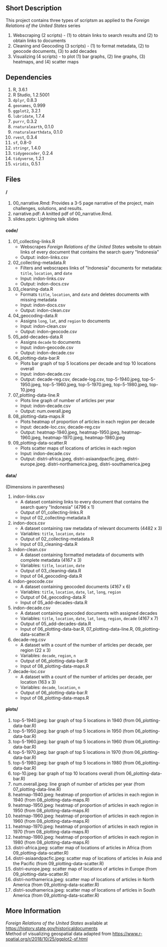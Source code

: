 ## Short Description

This project contains three types of scriptsm as applied to the *Foreign Relations of the United States* series
1. Webscraping (2 scripts) - (1) to obtain links to search results and (2) to obtain links to documents
2. Cleaning and Geocoding (3 scripts) - (1) to format metadata, (2) to geocode documents, (3) to add decades
3. Visualizing (4 scripts) - to plot (1) bar graphs, (2) line graphs, (3) heatmaps, and (4) scatter maps

## Dependencies

1. R, 3.6.1
2. R Studio, 1.2.5001
3. `dplyr`, 0.8.3
4. `geonames`, 0.999
5. `ggplot2`, 3.2.1
6. `lubridate`, 1.7.4
7. `purrr`, 0.3.2
8. `rnaturalearth`, 0.1.0
9. `rnaturalearthdata`, 0.1.0
10. `rvest`, 0.3.4
11. `sf`, 0.8-0
12.  `stringr`, 1.4.0
13. `tidygeocoder`, 0.2.4
14. `tidyverse`, 1.2.1
15. `viridis`, 0.5.1


## Files


#### /

1. 00_narrative.Rmd: Provides a 3-5 page narrative of the project, main challenges, solutions, and results.
2. narrative.pdf: A knitted pdf of 00_narrative.Rmd. 
3. slides.pptx: Lightning talk slides

#### code/
1. 01_collecting-links.R
	- Webscrapes *Foreign Relations of the United States* website to obtain links of every document that contains the search query "Indonesia"
	- Output: indon-links.csv
2. 02_collecting-metadata.R
	- Filters and webscrapes links of "Indonesia" documents for metadata: `title`, `location`, and `date`
	- Input: indon-links.csv
	- Output: indon-docs.csv
3. 03_cleaning-data.R
	- Formats `title`, `location`, and `date` and deletes documents with missing metadata
	- Input: indon-docs.csv
	- Output: indon-clean.csv
4. 04_geocoding-data.R
	- Assigns `long`, `lat`, and `region` to documents
	- Input: indon-clean.csv
	- Output: indon-geocode.csv
5. 05_add-decades-data.R
	- Assigns `decade` to documents
	- Input: indon-geocode.csv
	- Output: indon-decade.csv
6. 06_plotting-data-bar.R
	- Plots bar graph of top 5 locations per decade and top 10 locations overall
	- Input: indon-decade.csv
	- Output: decade-reg.csv, decade-log.csv, top-5-1940.jpeg, top-5-1950.jpeg, top-5-1960.jpeg, top-5-1970.jpeg, top-5-1980.jpeg, top-10.jpeg
7. 07_plotting-data-line.R
	- Plots line graph of number of articles per year
	- Input: indon-decade.csv
	- Output: num.overall.jpeg
8. 08_plotting-data-maps.R
	- Plots heatmap of proportion of articles in each region per decade
	- Input: decade-loc.csv, decade-reg.csv
	- Output: heatmap-1940.jpeg, heatmap-1950.jpeg, heatmap-1960.jpeg, heatmap-1970.jpeg, heatmap-1980.jpeg
9. 09_plotting-data-scatter.R
	- Plots scatter maps of locations of articles in each region
	- Input: indon-decade.csv
	- Output: distri-africa.jpeg, distri-asiaandpacfic.jpeg, distri-europe.jpeg. distri-northamerica.jpeg, distri-southamerica.jpeg


#### data/
(Dimensions in parentheses)
1. indon-links.csv
	- A dataset containing links to every document that contains the search query "Indonesia" (4796 x 1)
	- Output of 01_collecting-links.R
	- Input of 02_collecting-metadata.R
2. indon-docs.csv
	- A dataset containing raw metadata of relevant documents (4482 x 3)
	- Variables: `title`, `location`, `date`
	- Output of 02_collecting-metadata.R
	- Input of 03_cleaning-data.R
3. indon-clean.csv
	- A dataset containing formatted metadata of documents with complete metadata (4167 x 3)
	- Variables: `title`, `location`, `date`
	- Output of 03_cleaning-data.R
	- Input of 04_geocoding-data.R
4. indon-geocode.csv
	- A dataset containing geocoded documents (4167 x 6)
	- Variables: `title`, `location`, `date`, `lat`, `long`, `region` 
	- Output of 04_geocoding-data.R
	- Input of 05_add-decades-data.R
5. indon-decade.csv
	- A dataset containing geocoded documents with assigned decades
	- Variables: `title`, `location`, `date`, `lat`, `long`, `region`, `decade` (4167 x 7)
	- Output of 05_add-decades-data.R
	- Input of 06_plotting-data-bar.R, 07_plotting-data-line.R, 09_plotting-data-scatter.R
6. decade-reg.csv
	- A dataset with a count of the number of articles per decade, per region (22 x 3)
	- Variables: `decade`, `region`, `n` 
	- Output of 06_plotting-data-bar.R
	- Input of 08_plotting-data-maps.R
7. decade-loc.csv
	- A dataset with a count of the number of articles per decade, per location (163 x 3)
	- Variables: `decade`, `location`, `n`
	- Output of 06_plotting-data-bar.R
	- Input of 08_plotting-data-maps.R

#### plots/

1. top-5-1940.jpeg: bar graph of top 5 locations in 1940 (from 06_plotting-data-bar.R)
2. top-5-1950.jpeg: bar graph of top 5 locations in 1950 (from 06_plotting-data-bar.R)
3. top-5-1960.jpeg: bar graph of top 5 locations in 1960 (from 06_plotting-data-bar.R)
4. top-5-1970.jpeg: bar graph of top 5 locations in 1970 (from 06_plotting-data-bar.R)
5. top-5-1980.jpeg: bar graph of top 5 locations in 1980 (from 06_plotting-data-bar.R)
6. top-10.jpeg: bar graph of top 10 locations overall (from 06_plotting-data-bar.R)
7. num.overall.jpeg: line graph of number of articles per year (from 07_plotting-data-line.R)
8. heatmap-1940.jpeg: heatmap of proportion of articles in each region in 1940 (from 08_plotting-data-maps.R)
9. heatmap-1950.jpeg: heatmap of proportion of articles in each region in 1950 (from 08_plotting-data-maps.R)
10. heatmap-1960.jpeg: heatmap of proportion of articles in each region in 1960 (from 08_plotting-data-maps.R)
11. heatmap-1970.jpeg: heatmap of proportion of articles in each region in 1970 (from 08_plotting-data-maps.R)
12. heatmap-1980.jpeg: heatmap of proportion of articles in each region in 1980 (from 08_plotting-data-maps.R)
13. distri-africa.jpeg: scatter map of locations of articles in Africa (from 09_plotting-data-scatter.R)
14. distri-asiaandpacfic.jpeg: scatter map of locations of articles in Asia and the Pacific (from 09_plotting-data-scatter.R)
15. distri-europe.jpeg: scatter map of locations of articles in Europe (from 09_plotting-data-scatter.R)
16. distri-northamerica.jpeg: scatter map of locations of articles in North America (from 09_plotting-data-scatter.R)
17. distri-southamerica.jpeg: scatter map of locations of articles in South America (from 09_plotting-data-scatter.R)

## More Information

*Foreign Relations of the United States* available at https://history.state.gov/historicaldocuments  
Method of visualizing geospatial data adapted from https://www.r-spatial.org/r/2018/10/25/ggplot2-sf.html
